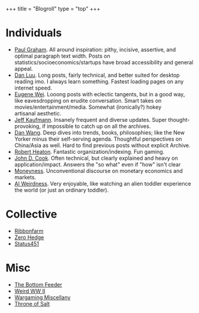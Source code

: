 +++
title = "Blogroll"
type = "top"
+++

# Individuals
* [Paul Graham](http://www.paulgraham.com/articles.html). All around inspiration: pithy, incisive, assertive, and optimal paragraph text width. Posts on statistics/socioeconomics/startups have broad accessibility and general appeal. 
* [Dan Luu](https://danluu.com/). Long posts, fairly technical, and better suited for desktop reading imo. I always learn something. Fastest loading pages on any internet speed.
* [Eugene Wei](https://www.eugenewei.com). Looong posts with eclectic tangents, but in a good way, like eavesdropping on erudite conversation. Smart takes on movies/entertainment/media. Somewhat (ironically?) hokey artisanal aesthetic.
* [Jeff Kaufmann](https://www.jefftk.com/p/index). Insanely frequent and diverse updates. Super thought-provoking, if impossible to catch up on all the archives.
* [Dan Wang](https://danwang.co/). Deep dives into trends, books, philosophies; like the New Yorker minus their self-serving agenda. Thoughtful perspectives on China/Asia as well. Hard to find previous posts without explicit Archive.
* [Robert Heaton](https://robertheaton.com/). Fantastic organization/indexing. Fun gaming.
* [John D. Cook](https://www.johndcook.com/blog/). Often technical, but clearly explained and heavy on application/impact. Answers the "so what" even if "how" isn't clear
* [Moneyness](http://jpkoning.blogspot.com/). Unconventional discourse on monetary economics and markets.
* [AI Weirdness](https://aiweirdness.com/). Very enjoyable, like watching an alien toddler experience the world (or just an ordinary toddler).

# Collective
* [Ribbonfarm](https://www.ribbonfarm.com/)
* [Zero Hedge](https://www.zerohedge.com/)
* [Status451](https://status451.com/) 

# Misc
* [The Bottom Feeder](http://jeff-vogel.blogspot.com/) 
* [Weird WW II](http://www.weirdwwii.com/)
* [Wargaming Miscellany](http://wargamingmiscellany.blogspot.com/)
* [Throne of Salt](http://throneofsalt.blogspot.com/)